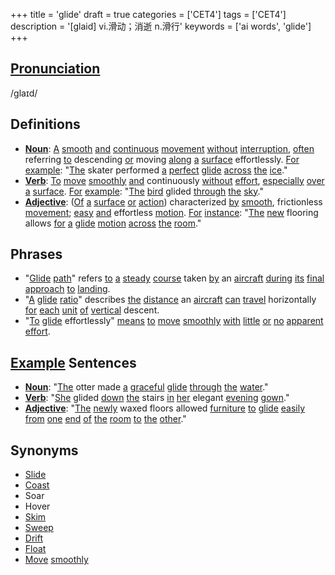 +++
title = 'glide'
draft = true
categories = ['CET4']
tags = ['CET4']
description = '[glaid] vi.滑动；消逝 n.滑行'
keywords = ['ai words', 'glide']
+++

## [Pronunciation](/en/post/pronunciation/)
/ɡlaɪd/

## Definitions
- **[Noun](/en/post/noun/)**: [A](/en/post/a/) [smooth](/en/post/smooth/) [and](/en/post/and/) [continuous](/en/post/continuous/) [movement](/en/post/movement/) [without](/en/post/without/) [interruption](/en/post/interruption/), [often](/en/post/often/) referring [to](/en/post/to/) descending [or](/en/post/or/) moving [along](/en/post/along/) [a](/en/post/a/) [surface](/en/post/surface/) effortlessly. [For](/en/post/for/) [example](/en/post/example/): "[The](/en/post/the/) skater performed [a](/en/post/a/) [perfect](/en/post/perfect/) [glide](/en/post/glide/) [across](/en/post/across/) [the](/en/post/the/) [ice](/en/post/ice/)."
- **[Verb](/en/post/verb/)**: [To](/en/post/to/) [move](/en/post/move/) [smoothly](/en/post/smoothly/) [and](/en/post/and/) continuously [without](/en/post/without/) [effort](/en/post/effort/), [especially](/en/post/especially/) [over](/en/post/over/) [a](/en/post/a/) [surface](/en/post/surface/). [For](/en/post/for/) [example](/en/post/example/): "[The](/en/post/the/) [bird](/en/post/bird/) glided [through](/en/post/through/) [the](/en/post/the/) [sky](/en/post/sky/)."
- **[Adjective](/en/post/adjective/)**: ([Of](/en/post/of/) [a](/en/post/a/) [surface](/en/post/surface/) [or](/en/post/or/) [action](/en/post/action/)) characterized [by](/en/post/by/) [smooth](/en/post/smooth/), frictionless [movement](/en/post/movement/); [easy](/en/post/easy/) [and](/en/post/and/) effortless [motion](/en/post/motion/). [For](/en/post/for/) [instance](/en/post/instance/): "[The](/en/post/the/) [new](/en/post/new/) flooring allows [for](/en/post/for/) [a](/en/post/a/) [glide](/en/post/glide/) [motion](/en/post/motion/) [across](/en/post/across/) [the](/en/post/the/) [room](/en/post/room/)."

## Phrases
- "[Glide](/en/post/glide/) [path](/en/post/path/)" refers [to](/en/post/to/) [a](/en/post/a/) [steady](/en/post/steady/) [course](/en/post/course/) taken [by](/en/post/by/) an [aircraft](/en/post/aircraft/) [during](/en/post/during/) [its](/en/post/its/) [final](/en/post/final/) [approach](/en/post/approach/) [to](/en/post/to/) [landing](/en/post/landing/).
- "[A](/en/post/a/) [glide](/en/post/glide/) [ratio](/en/post/ratio/)" describes [the](/en/post/the/) [distance](/en/post/distance/) an [aircraft](/en/post/aircraft/) [can](/en/post/can/) [travel](/en/post/travel/) horizontally [for](/en/post/for/) [each](/en/post/each/) [unit](/en/post/unit/) [of](/en/post/of/) [vertical](/en/post/vertical/) descent.
- "[To](/en/post/to/) [glide](/en/post/glide/) effortlessly" [means](/en/post/means/) [to](/en/post/to/) [move](/en/post/move/) [smoothly](/en/post/smoothly/) [with](/en/post/with/) [little](/en/post/little/) [or](/en/post/or/) [no](/en/post/no/) [apparent](/en/post/apparent/) [effort](/en/post/effort/).

## [Example](/en/post/example/) Sentences
- **[Noun](/en/post/noun/)**: "[The](/en/post/the/) otter made [a](/en/post/a/) [graceful](/en/post/graceful/) [glide](/en/post/glide/) [through](/en/post/through/) [the](/en/post/the/) [water](/en/post/water/)."
- **[Verb](/en/post/verb/)**: "[She](/en/post/she/) glided [down](/en/post/down/) [the](/en/post/the/) stairs [in](/en/post/in/) [her](/en/post/her/) elegant [evening](/en/post/evening/) [gown](/en/post/gown/)."
- **[Adjective](/en/post/adjective/)**: "[The](/en/post/the/) [newly](/en/post/newly/) waxed floors allowed [furniture](/en/post/furniture/) [to](/en/post/to/) [glide](/en/post/glide/) [easily](/en/post/easily/) [from](/en/post/from/) [one](/en/post/one/) [end](/en/post/end/) [of](/en/post/of/) [the](/en/post/the/) [room](/en/post/room/) [to](/en/post/to/) [the](/en/post/the/) [other](/en/post/other/)."

## Synonyms
- [Slide](/en/post/slide/)
- [Coast](/en/post/coast/)
- Soar
- Hover
- [Skim](/en/post/skim/)
- [Sweep](/en/post/sweep/)
- [Drift](/en/post/drift/)
- [Float](/en/post/float/)
- [Move](/en/post/move/) [smoothly](/en/post/smoothly/)
